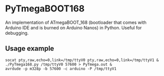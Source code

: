 # PyTmegaBOOT168
An implementation of ATmegaBOOT_168 (bootloader that comes with Arduino IDE and is burned on Arduino Nanos) in Python. Useful for debugging.

## Usage example
```
socat pty,raw,echo=0,link=/tmp/ttyV0 pty,raw,echo=0,link=/tmp/ttyV1 &
./PyTmega168.py /tmp/ttyV0 57600 > PyTmega.out &
avrdude -p m328p -b 57600 -c arduino -P /tmp/ttyV1
```
